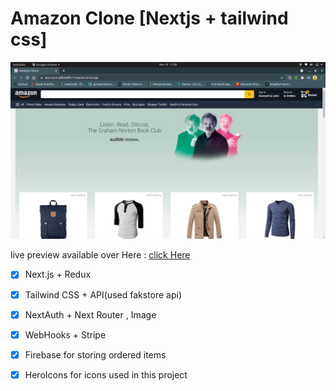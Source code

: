 # Amazon Clone [Nextjs + tailwind css]

![alt screenshot of project](Overview.png)

live preview available over Here : [click Here](https://amz-clone-6gbkq9v4j-r11manish.vercel.app/)

- [x] Next.js + Redux
- [x] Tailwind CSS + API(used fakstore api)
- [x] NextAuth + Next Router , Image
- [x] WebHooks + Stripe
- [x] Firebase for storing ordered items
- [x] HeroIcons for icons used in this project     

